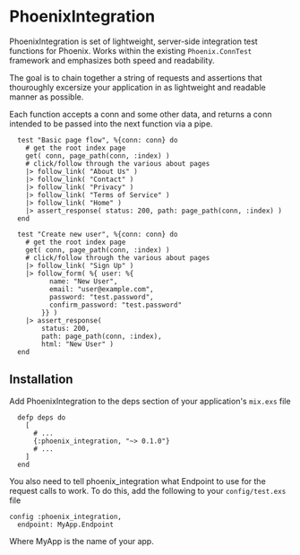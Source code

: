 # PhoenixIntegration

PhoenixIntegration is set of lightweight, server-side integration test functions for Phoenix.
Works within the existing `Phoenix.ConnTest` framework and emphasizes both speed and readability.

The goal is to chain together a string of requests and assertions that thouroughly
excersize your application in as lightweight and readable manner as possible.

Each function accepts a conn and some other data, and returns a conn intended to be
passed into the next function via a pipe.

      test "Basic page flow", %{conn: conn} do
        # get the root index page
        get( conn, page_path(conn, :index) )
        # click/follow through the various about pages
        |> follow_link( "About Us" )
        |> follow_link( "Contact" )
        |> follow_link( "Privacy" )
        |> follow_link( "Terms of Service" )
        |> follow_link( "Home" )
        |> assert_response( status: 200, path: page_path(conn, :index) )
      end

      test "Create new user", %{conn: conn} do
        # get the root index page
        get( conn, page_path(conn, :index) )
        # click/follow through the various about pages
        |> follow_link( "Sign Up" )
        |> follow_form( %{ user: %{
              name: "New User",
              email: "user@example.com",
              password: "test.password",
              confirm_password: "test.password"
            }} )
        |> assert_response(
            status: 200,
            path: page_path(conn, :index),
            html: "New User" )
      end

## Installation

Add PhoenixIntegration to the deps section of your application's `mix.exs` file

      defp deps do
        [
          # ...
          {:phoenix_integration, "~> 0.1.0"}
          # ...
        ]
      end

You also need to tell phoenix_integration what Endpoint to use for the request calls to work.
To do this, add the following to your `config/test.exs` file

    config :phoenix_integration,
      endpoint: MyApp.Endpoint

Where MyApp is the name of your app.

